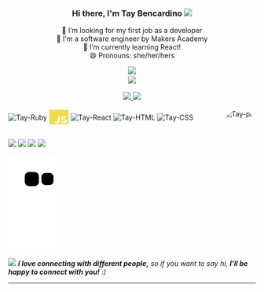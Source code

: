 <div align="center">

  ### Hi there, I'm Tay Bencardino <img src="https://media.giphy.com/media/mGcNjsfWAjY5AEZNw6/giphy.gif" width="50">

  👀 I’m looking for my first job as a developer <br>
  🎯 I'm a software engineer by Makers Academy <br>
  🌱 I’m currently learning React!<br>
  😄 Pronouns: she/her/hers<br>
  
<img height="20em" src="https://img.shields.io/github/followers/taybenca.svg?style=social&label=Follow&maxAge=2592000"><br>
 <img height="20em" src="https://gpvc.arturio.dev/taybenca">
</div>

<div align="center">
  <a href="https://github.com/taybenca">
  <img height="150em" src="https://github-readme-stats.vercel.app/api?username=taybenca&show_icons=true&theme=dracula&include_all_commits=true&count_private=true"/>
  <img height="150em" src="https://github-readme-stats.vercel.app/api/top-langs/?username=taybenca&layout=compact&langs_count=7&theme=dracula"/>
  </a>
</div>
  
 <div style="display: inline_block"><br>
  <img align="center" alt="Tay-Ruby" height="30" width="40" src="https://cdn.jsdelivr.net/gh/devicons/devicon/icons/ruby/ruby-original.svg">
  <img align="center" alt="Tay-Js" height="30" width="40" src="https://raw.githubusercontent.com/devicons/devicon/master/icons/javascript/javascript-plain.svg">
  <img align="center" alt ="Tay-React" height="30" width="40" src="https://cdn.jsdelivr.net/gh/devicons/devicon/icons/react/react-original.svg">
  <img align="center" alt="Tay-HTML" height="30" width="40" src="https://cdn.jsdelivr.net/gh/devicons/devicon/icons/html5/html5-original.svg">
  <img align="center" alt="Tay-CSS" height="30" width="40"  src="https://cdn.jsdelivr.net/gh/devicons/devicon/icons/css3/css3-original.svg" />

   
  <img align="right" alt="Tay-pic" height="150" style="border-radius:50px;" src="https://picrew.me/shareImg/org/202205/338224_5VqwCREA.png">
</div>
  
 ##
  
<div>
  <a href="https://medium.com/@tayannebencardino" target="_blank"><img src="https://img.shields.io/badge/Medium-12100E?style=for-the-badge&logo=medium&logoColor=white" target="_blank"></a>
 	<a href="https://www.linkedin.com/in/tayannebencardino/" target="_blank"><img src="https://img.shields.io/badge/LinkedIn-0077B5?style=for-the-badge&logo=linkedin&logoColor=white" target="_blank"></a>
  <a href="https://www.codewars.com/users/taybenca" target="_blank"><img src="https://img.shields.io/badge/Codewars-B1361E?style=for-the-badge&logo=Codewars&logoColor=white" target="_blank"></a>
  <a href="https://exercism.org/profiles/taybenca" targer="_blank"><img src="https://img.shields.io/badge/Exercism-009CAB?style=for-the-badge&logo=exercism&logoColor=white"></a>
</div>
 
  ![Snake animation](https://github.com/taybenca/taybenca/blob/output/github-contribution-grid-snake.svg)
  
 <img src="https://media.giphy.com/media/LnQjpWaON8nhr21vNW/giphy.gif" width="60"> <em><b>I love connecting with different people,</b> so if you want to say hi,  <b>I'll be happy to connect with you!</b> :)</em>
 
 ---
